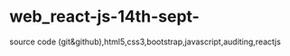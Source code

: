 # web_react-js-14th-sept-
source code (git&amp;github),html5,css3,bootstrap,javascript,auditing,reactjs
